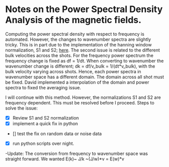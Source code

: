 # Notes on the Power Spectral Density Analysis of the magnetic fields.


Computing the power spectral density with respect to frequency is automated. However, the changes to wavenumber spectra are slightly tricky.
This is in part due to the implementation of the hanning window normalization, S1 and S2; [here](https://github.com/dschaffner/BMPL/issues/10).
The second issue is related to the different bulk velocities across the shots. For the frequency power spectrum the frequency change is fixed as df = 1/dt. When converting to wavenumber the wavenumber change is different; dk = df/v_bulk = 1/(dt*v_bulk), with the bulk velocity varying across shots. Hence, each power spectra in wavenumber space has a different domain. The domain across all shot must be fixed. David implemented a interpolation of the domain and power spectra to fixed the averaging issue.

I will continue with this method. However, the normalizations S1 and S2 are frequency dependent. This must be resolved before I proceed.
Steps to solve the issue:
- [x] Review S1 and S2 normalization
- [x] implement a quick fix in python 
- [] test the fix on random data or noise data
- [x] run python scripts over night.


-Update:
 The conversion from frequency to wavenumber space was straight forward. We wanted E(k)~ J/k ~(J/w)*v = E(w)*v
